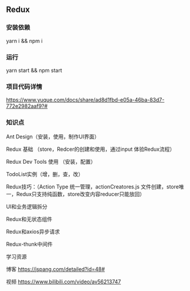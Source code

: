 ## Redux



### 安装依赖

yarn i && npm i

### 运行

yarn start && npm start



### 项目代码详情

https://www.yuque.com/docs/share/ad8d1fbd-e05a-46ba-83d7-772e2982aaf9?#



### 知识点

Ant Design（安装，使用，制作UI界面）

Redux 基础 （store，Redcer的创建和使用，通过input 体验Redux流程）

Redux Dev Tools 使用 （安装，配置）

TodoList实例（增，删，查，改）

Redux技巧：（Action Type 统一管理，actionCreatores.js 文件创建，store唯一，Redux只支持纯函数，store改变内容reducer只能放回）



UI和业务逻辑拆分

Redux和无状态组件

Redux和axios异步请求 

Redux-thunk中间件



学习资源

博客 <https://jspang.com/detailed?id=48#>

视频  <https://www.bilibili.com/video/av56213747>

